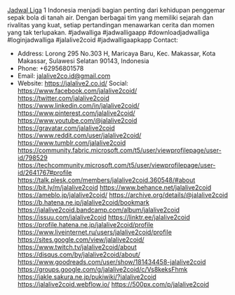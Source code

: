 [Jadwal Liga](https://jalalive2.co.id/) 1 Indonesia menjadi bagian penting dari kehidupan penggemar sepak bola di tanah air. Dengan berbagai tim yang memiliki sejarah dan rivalitas yang kuat, setiap pertandingan menawarkan cerita dan momen yang tak terlupakan.
#jadwalliga #jadwalligaapp #downloadjadwalliga #loginjadwalliga #jalalive2coid #jadwalligaapkapp
Contact:
- Address: Lorong 295 No.303 H, Maricaya Baru, Kec. Makassar, Kota Makassar, Sulawesi Selatan 90143, Indonesia
- Phone: +62956801578
- Email: jalalive2co.id@gmail.com
- Website: https://jalalive2.co.id/
Social:
https://www.facebook.com/jalalive2coid/
https://twitter.com/jalalive2coid
https://www.linkedin.com/in/jalalive2coid/
https://www.pinterest.com/jalalive2coid/
https://www.youtube.com/@jalalive2coid
https://gravatar.com/jalalive2coid
https://www.reddit.com/user/jalalive2coid/
https://www.tumblr.com/jalalive2coid
https://community.fabric.microsoft.com/t5/user/viewprofilepage/user-id/798529
https://techcommunity.microsoft.com/t5/user/viewprofilepage/user-id/2641767#profile
https://talk.plesk.com/members/jalalive2coid.360548/#about
https://bit.ly/m/jalalive2coid
https://www.behance.net/jalalive2coid
https://ameblo.jp/jalalive2coid/
https://archive.org/details/@jalalive2coid
https://b.hatena.ne.jp/jalalive2coid/bookmark
https://jalalive2coid.bandcamp.com/album/jalalive2coid
https://issuu.com/jalalive2coid
https://linktr.ee/jalalive2coid
https://profile.hatena.ne.jp/jalalive2coid/profile
https://www.liveinternet.ru/users/jalalive2coid/profile
https://sites.google.com/view/jalalive2coid/
https://www.twitch.tv/jalalive2coid/about
https://disqus.com/by/jalalive2coid/about/
https://www.goodreads.com/user/show/181434458-jalalive2coid
https://groups.google.com/g/jalalive2coid/c/Vs8keksFhmk
https://jakle.sakura.ne.jp/pukiwiki/?jalalive2coid
https://jalalive2coid.webflow.io/
https://500px.com/p/jalalive2coid